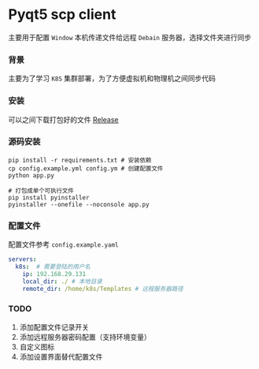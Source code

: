 # Pyqt5 scp client

主要用于配置 `Window` 本机传递文件给远程 `Debain` 服务器，选择文件夹进行同步

### 背景

主要为了学习 `K8S` 集群部署，为了方便虚拟机和物理机之间同步代码

### 安装

可以之间下载打包好的文件 [Release](https://github.com/pachirode/pyqt_scp_client/releases)

### 源码安装

```shell
pip install -r requirements.txt # 安装依赖
cp config.example.yml config.ym # 创建配置文件
python app.py

# 打包成单个可执行文件
pip install pyinstaller
pyinstaller --onefile --noconsole app.py
```

### 配置文件
配置文件参考 `config.example.yaml`

```yaml
servers:
  k8s:  # 需要登陆的用户名
    ip: 192.168.29.131 
    local_dir: ./ # 本地目录
    remote_dir: /home/k8s/Templates # 远程服务器路径
```

### TODO
1. 添加配置文件记录开关
2. 添加远程服务器密码配置（支持环境变量）
3. 自定义图标
4. 添加设置界面替代配置文件